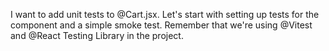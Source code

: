 I want to add unit tests to @Cart.jsx. Let's start with setting up tests for the component and a simple smoke test. Remember that we're using @Vitest and @React Testing Library in the project.
